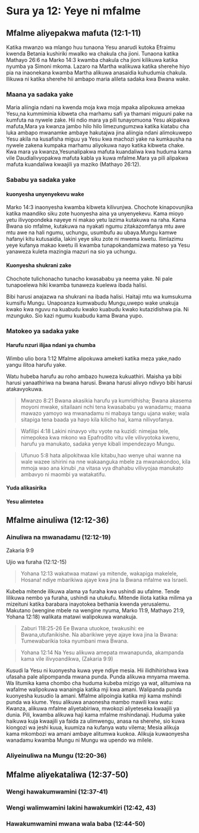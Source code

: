 # Sura ya 12: Yeye ni mfalme

## Mfalme aliyepakwa mafuta (12:1-11)

Katika mwanzo wa mlango huu tunaona Yesu anarudi kutoka Efraimu kwenda Betania kushiriki mwalko wa chakula cha jioni. Tunaona katika Mathayo 26:6 na Marko 14:3 kwamba chakula cha jioni kilikuwa katika nyumba ya Simoni mkoma. Lazaro na Martha walikuwa katika sherehe hiyo pia na inaonekana kwamba Martha alikuwa anasaidia kuhudumia chakula. Ilikuwa ni katika sherehe hii ambapo maria alileta sadaka kwa Bwana wake.

### Maana ya sadaka yake

Maria aliingia ndani na kwenda moja kwa moja mpaka alipokuwa amekaa Yesu,na kummiminia kibweta cha marhamu safi ya thamani miguuni pake na kumfuta na nywele zake. Hii ndio mara ya pili tunayomuona Yesu akipakwa mafuta,Mara ya kwanza jambo hilo hilo limezungumzwa katika kiatabu cha luka ambapo mwanamke ambaye hakutajwa jina aliingia ndani alimokuwepo Yesu akila na kusafisha miguu ya Yesu kwa machozi yake na kumkausha na nywele zakena kumpaka marhamu aliyokuwa nayo katika kibweta chake. Kwa mara ya kwanza,Yesunalipakwa mafuta kuandaliwa kwa huduma kama vile Daudialivyopakwa mafuta kabla ya kuwa mfalme.Mara ya pili alipakwa mafuta kuandaliwa kwaajili ya maziko (Mathayo 26:12).

### Sababu ya sadaka yake

#### kuonyesha unyenyekevu wake

Marko 14:3 inaonyesha kwamba kibweta kilivunjwa. Chochote kinapovunjika katika maandiko siku zote huonyesha aina ya unyenyekevu. Kama mioyo yetu ilivyopondeka nayeye ni makao yetu lazima kutakuwa na raha. Kama Bwana sio mfalme, kutakuwa na nyakati ngumu zitakazomfanya mtu awe mtu awe na hali ngumu, uchungu, usumbufu au ubaya.Mungu kamwe hafanyi kitu kutusaidia, lakini yeye siku zote ni mwema kwetu. Ilimlazimu yeye kufanya makao kwetu ili kwamba tunapokandamizwa mateso ya Yesu yanaweza kuleta mazingia mazuri na sio ya uchungu.

#### Kuonyesha shukrani zake

Chochote tulichonacho tunacho kwasababu ya neema yake. Ni pale tunapoelewa hiki kwamba tunaweza kuelewa ibada halisi.

Bibi harusi anajazwa na shukrani na ibada halisi. Haitaji mtu wa kumsukuma kumsifu Mungu. Unapoanza kumwabudu Mungu,uwepo wake unakuja kwako kwa nguvu na kuabudu kwako kuabudu kwako kutazidishwa pia. Ni mzunguko. Sio kazi ngumu kuabudu kama Bwana yupo.

### Matokeo ya sadaka yake

#### Harufu nzuri ilijaa ndani ya chumba

Wimbo ulio bora 1:12 Mfalme alipokuwa ameketi katika meza yake,nado yangu ilitoa harufu yake.

Watu hubeba harufu au roho ambazo huweza kukuathiri. Maisha ya bibi harusi yanaathiriwa na bwana harusi. Bwana harusi alivyo ndivyo bibi harusi atakavyokuwa.

> Mwanzo 8:21 Bwana akasikia harufu ya kumridhisha; Bwana akasema moyoni mwake, sitailaani nchi tena kwasababu ya wanadamu; maana mawazo yamoyo wa mwanadamu ni mabaya tangu ujana wake; wala sitapiga tena baada ya hayo kila kilicho hai, kama nilivyofanya.

> Wafilipi 4:18 Lakini ninavyo vitu vyote na kuzidi: nimejaa tele, nimepokea kwa mkono wa Epafrodito vitu vile vilivyotoka kwenu, harufu ya manukato, sadaka yenye kibali impendezayo Mungu.

> Ufunuo 5:8 hata alipokitwaa kile kitabu,hao wenye uhai wanne na wale wazee ishirini na nne wakaanguka mbele za mwanakondoo, kila mmoja wao ana kinubi ,na vitasa vya dhahabu vilivyojaa manukato ambavyo ni maombi ya watakatifu.

#### Yuda alikasirika

#### Yesu alimtetea

## Mfalme ainuliwa (12:12-36)

### Ainuliwa na mwanadamu (12:12-19)

Zakaria 9:9

Ujio wa furaha (12:12-15)

> Yohana 12:13 wakatwaa matawi ya mitende, wakapiga makelele, Hosana! ndiye mbarikiwa ajaye kwa jina la Bwana mfalme wa Israeli.

Kubeba mitende ilikuwa alama ya furaha kwa ushindi au ufalme. Tende lilikuwa nembo ya furaha, ushindi na utukufu. Mitende iliota katika milima ya mizeituni katika barabara inayotokea bethania kwenda yerusalemu. Makutano (wengine mbele na wengine nyuma, Marko 11:9, Mathayo 21:9, Yohana 12:18) walikata matawi walipokuwa wanakuja.

> Zaburi 118:25-26 Ee Bwana utuokoe, twakusihi: ee Bwana,utufanikishe. Na abarikiwe yeye ajaye kwa jina la Bwana: Tumewabarikia toka nyumbani mwa Bwana.

> Yohana 12:14 Na Yesu alikuwa amepata mwanapunda, akampanda kama vile ilivyoandikwa, (Zakaria 9:9)

Kusudi la Yesu ni kuonyesha kuwa yeye ndiye mesia. Hii ilidhihirishwa kwa ufasaha pale alipompanda mwana punda. Punda alikuwa mnyama mwema. Wa litumika kama chombo cha huduma kubeba mizigo ya wat, alitumiwa na wafalme walipokuwa wanaingia katika mji kwa amani. Walipanda punda kuonyesha kusudio la amani. Mfalme alipoingia katika mji kama mshindi punda wa kiume. Yesu alikuwa anaonesha mambo mawili kwa watu: Kwanza, alikuwa mfalme aliyetabiriwa, mwokozi aliyeteseka kwaajili ya dunia. Pili, kwamba alikuwa haji kama mfalme mshindanaji. Huduma yake haikuwa kuja kwaajili ya faida za ulimwengu, anasa na sherehe, sio kuwa kiongozi wa jeshi kuua, kuumiza na kufanya watu vilema; Mesia alikuja kama mkombozi wa amani ambaye alitumwa kuokoa. Alikuja kuwaonyesha wanadamu kwamba Mungu ni Mungu wa upendo wa milele.

### Aliyeinuliwa na Mungu (12:20-36)

## Mfalme aliyekataliwa (12:37-50)

### Wengi hawakumwamini (12:37-41)

### Wengi walimwamini lakini hawakumkiri (12:42, 43)

### Hawakumwamini mwana wala baba (12:44-50)
